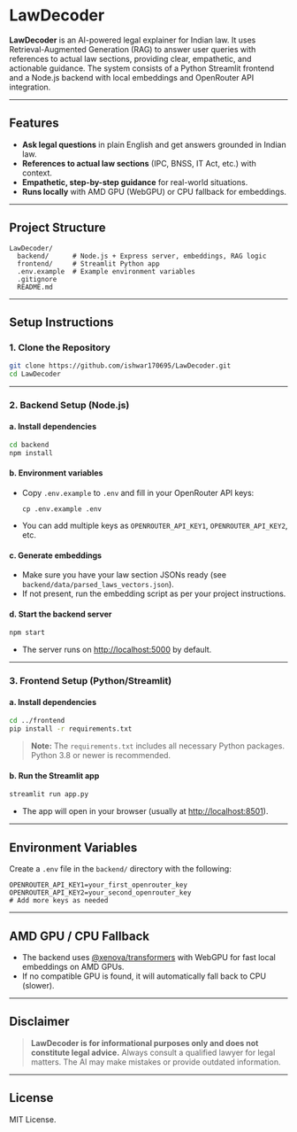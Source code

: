   # LawDecoder

  **LawDecoder** is an AI-powered legal explainer for Indian law. It uses Retrieval-Augmented Generation (RAG) to answer user queries with references to actual law sections, providing clear, empathetic, and actionable guidance. The system consists of a Python Streamlit frontend and a Node.js backend with local embeddings and OpenRouter API integration.

  ---

  ## Features

  - **Ask legal questions** in plain English and get answers grounded in Indian law.
  - **References to actual law sections** (IPC, BNSS, IT Act, etc.) with context.
  - **Empathetic, step-by-step guidance** for real-world situations.
  - **Runs locally** with AMD GPU (WebGPU) or CPU fallback for embeddings.

  ---

  ## Project Structure

  ```
  LawDecoder/
    backend/      # Node.js + Express server, embeddings, RAG logic
    frontend/     # Streamlit Python app
    .env.example  # Example environment variables
    .gitignore
    README.md
  ```

  ---

  ## Setup Instructions

  ### 1. Clone the Repository

  ```bash
  git clone https://github.com/ishwar170695/LawDecoder.git
  cd LawDecoder
  ```

  ---

  ### 2. Backend Setup (Node.js)

  #### a. Install dependencies

  ```bash
  cd backend
  npm install
  ```

  #### b. Environment variables

  - Copy `.env.example` to `.env` and fill in your OpenRouter API keys:
    ```
    cp .env.example .env
    ```
  - You can add multiple keys as `OPENROUTER_API_KEY1`, `OPENROUTER_API_KEY2`, etc.

  #### c. Generate embeddings

  - Make sure you have your law section JSONs ready (see `backend/data/parsed_laws_vectors.json`).
  - If not present, run the embedding script as per your project instructions.

  #### d. Start the backend server

  ```bash
  npm start
  ```
  - The server runs on [http://localhost:5000](http://localhost:5000) by default.

  ---

  ### 3. Frontend Setup (Python/Streamlit)


  #### a. Install dependencies

  ```bash
  cd ../frontend
  pip install -r requirements.txt
  ```

  > **Note:** The `requirements.txt` includes all necessary Python packages. Python 3.8 or newer is recommended.

  #### b. Run the Streamlit app

  ```bash
  streamlit run app.py
  ```
  - The app will open in your browser (usually at [http://localhost:8501](http://localhost:8501)).

  ---

  ## Environment Variables

  Create a `.env` file in the `backend/` directory with the following:

  ```
  OPENROUTER_API_KEY1=your_first_openrouter_key
  OPENROUTER_API_KEY2=your_second_openrouter_key
  # Add more keys as needed
  ```

  ---

  ## AMD GPU / CPU Fallback

  - The backend uses [@xenova/transformers](https://github.com/xenova/transformers.js) with WebGPU for fast local embeddings on AMD GPUs.
  - If no compatible GPU is found, it will automatically fall back to CPU (slower).

  ---

  ## Disclaimer

  > **LawDecoder is for informational purposes only and does not constitute legal advice.**
  > Always consult a qualified lawyer for legal matters. The AI may make mistakes or provide outdated information.

  ---

  ## License

  MIT License.
